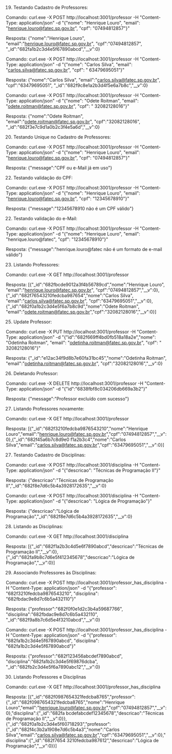 19. Testando Cadastro de Professores:

Comando: curl.exe -X POST http://localhost:3001/professor -H "Content-Type: application/json" -d
"{\"nome\": \"Henrique Louro\", \"email\": \"henrique.louro@fatec.sp.gov.br\", \"cpf\":
\"07494812857\"}"

Resposta: {"nome":"Henrique Louro", "email":"henrique.louro@fatec.sp.gov.br", "cpf":"07494812857",
"_id":"682fa1b2c3d4e5f67890abcd","__v":0}

Comando: curl.exe -X POST http://localhost:3001/professor -H "Content-Type: application/json" -d
"{\"nome\": \"Carlos Silva\", \"email\": \"carlos.silva@fatec.sp.gov.br\", \"cpf\": \" 63479695051\"}"

Resposta: {"nome":"Carlos Silva", "email":"carlos.silva@fatec.sp.gov.br", "cpf":"63479695051",
"_id":"682f9c8e1a2b3d4f5e6a7b8c","__v":0}

Comando: curl.exe -X POST http://localhost:3001/professor -H "Content-Type: application/json" -d
"{\"nome\": \"Odete Roitman\", \"email\": \"odete.roitman@fatec.sp.gov.br\", \"cpf\": \"
32082128016\"}"

Resposta: {"nome":"Odete Roitman", "email":"odete.roitman@fatec.sp.gov.br", "cpf":"32082128016",
"_id":"682f3e7c9d1a0b2c3f4e5a6d","__v":0}

20. Testando Unique no Cadastro de Professores:
    
Comando: curl.exe -X POST http://localhost:3001/professor -H "Content-Type: application/json" -d
"{\"nome\": \"Henrique Louro\", \"email\": \"henrique.louro@fatec.sp.gov.br\", \"cpf\":
\"07494812857\"}"

Resposta: {"message":"CPF ou e-Mail já em uso"}

22. Testando validação do CPF:
    
Comando: curl.exe -X POST http://localhost:3001/professor -H "Content-Type: application/json" -d
"{\"nome\": \"Henrique Louro\", \"email\": \"henrique.louro@fatec.sp.gov.br\", \"cpf\":
\"12345678910\"}"

Resposta: {"message":"12345678910 não é um CPF válido"}

22. Testando validação do e-Mail:

Comando: curl.exe -X POST http://localhost:3001/professor -H "Content-Type: application/json" -d
"{\"nome\": \"Henrique Louro\", \"email\": \"henrique.louro@fatec\", \"cpf\": \"12345678910\"}"

Resposta: {"message":"henrique.louro@fatec não é um formato de e-mail válido"}

23. Listando Professores:

Comando: curl.exe -X GET http://localhost:3001/professor

Resposta: [{"_id":"682fbcde9012a3f4b56789cd","nome":"Henrique Louro",
"email":"henrique.louro@fatec.sp.gov.br",
"cpf":"07494812857","__v":0},{"_id":"682f76543210fedcba987654","nome":"Carlos Silva",
"email":"carlos.silva@fatec.sp.gov.br", "cpf":"63479695051","__v":0},
{"_id":"682f0a1b2c3d4e5f6a7b8c9d","nome":"Odete Roitman",
"email":"odete.roitman@fatec.sp.gov.br","cpf":"32082128016","__v":0}]

25. Update Professor:

Comando: curl.exe -X PUT http://localhost:3001/professor -H "Content-Type: application/json" -d
"{\"id\":\"682f669ff4bd0fb518a18a2e\",\"nome\": \"Odetinha Roitman\", \"email\":
\"odetinha.roitman@fatec.sp.gov.br\", \"cpf\": \" 32082128016\"}"

Resposta: {"_id":"e12ac34f9d8b7e60fa31bc45","nome":"Odetinha Roitman",
"email":"odetinha.roitman@fatec.sp.gov.br", "cpf":"32082128016","__v":0}

26. Deletando Professor:

Comando: curl.exe -X DELETE http://localhost:3001/professor -H "Content-Type: application/json" -d
"{\"id\":\"6838fbf8c034206db669a3b2\"}"

Resposta: {"message":"Professor excluído com sucesso"}

27. Listando Professores novamente:

Comando: curl.exe -X GET http://localhost:3001/professor

Resposta: [{"_id":"682f3210fedcba9876543210","nome":"Henrique
Louro","email":"henrique.louro@fatec.sp.gov.br","cpf":"07494812857","__v":0},{"_id":"682f45a6b7c8d9e0
f1a2b3c4","nome":"Carlos Silva","email":"carlos.silva@fatec.sp.gov.br","cpf":"63479695051","__v":0}]

27. Testando Cadastro de Disciplinas:

Comando: curl.exe -X POST http://localhost:3001/disciplina -H "Content-Type: application/json" -d
"{\"descricao\": \"Técnicas de Programação II\"}"

Resposta: {"descricao":"Técnicas de Programação II","_id":"682f8e7d6c5b4a3928172635","__v":0}

Comando: curl.exe -X POST http://localhost:3001/disciplina -H "Content-Type: application/json" -d
"{\"descricao\": \"Lógica de Programação\"}"

Resposta: {"descricao":"Lógica de Programação","_id":"682f8e7d6c5b4a3928172635","__v":0}

28. Listando as Disciplinas:

Comando: curl.exe -X GET http://localhost:3001/disciplina

Resposta: [{"_id":"682f1a2b3c4d5e6f7890abcd","descricao":"Técnicas de Programação
II","__v":0},{"_id":"682fa9b8c7d6e5f412345678","descricao":"Lógica de Programação","__v":0}]

29. Associando Professores às Disciplinas:

Comando: curl.exe -X POST http://localhost:3001/professor_has_disciplina -H "Content-Type:
application/json" -d "{\"professor\": \"682f3210fedcba9876543210\", \"disciplina\":
\"682fbdac9e8d7c6b5a432110\"}"

Resposta: {"professor":"682f0f0e1d2c3b4a59687766", "disciplina":"682fbdac9e8d7c6b5a432110",
"_id":"682f9a8b7c6d5e4f3210abcd","__v":0}

Comando: curl.exe -X POST http://localhost:3001/professor_has_disciplina -H "Content-Type:
application/json" -d "{\"professor\": \"682fa1b2c3d4e5f67890abcd\", \"disciplina\":
\"682fa1b2c3d4e5f67890abcd\"}"

Resposta: {"professor":"682f123456abcdef7890abcd", "disciplina":"682fa1b2c3d4e5f69876dcba",
"_id":"682fb2c3d4e5f6a7890abc12","__v":0}

30. Listando Professores e Disciplinas

Comando: curl.exe -X GET http://localhost:3001/professor_has_disciplina

Resposta:
[{"_id":"682f0987654321fedcba8765","professor":{"_id":"682f0987654321fedcba8765","nome":"Henrique
Louro","email":"henrique.louro@fatec.sp.gov.br","cpf":"07494812857","__v":0},"disciplina":{"_id":"682fa
bcdefabcdef12345678","descricao":"Técnicas de Programação II","__v":0}},
{"_id":"682f0a1b2c3d4e5f60718293","professor":{"_id":"682f4c3b2a1908e7d6c5b4a3","nome":"Carlos
Silva","email":"carlos.silva@fatec.sp.gov.br","cpf":"63479695051","__v":0},"disciplina":{"_id":"682f7654
3210fedcba987612","descricao":"Lógica de Programação","__v":0}}]
